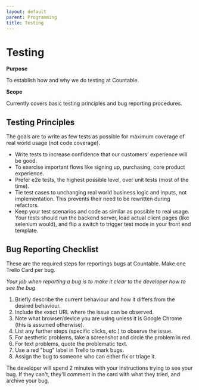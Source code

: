 ```yaml
---
layout: default
parent: Programming
title: Testing
---
```


# Testing

**Purpose**

To establish how and why we do testing at Countable.

**Scope**

Currently covers basic testing principles and bug reporting procedures.

## Testing Principles

The goals are to write as few tests as possible for maximum coverage of
real world usage (not code coverage).

  - Write tests to increase confidence that our customers' experience
    will be good.
  - To exercise important flows like signing up, purchasing, core
    product experience.
  - Prefer e2e tests, the highest possible level, over unit tests (most
    of the time).
  - Tie test cases to unchanging real world business logic and inputs,
    not implementation. This prevents their need to be rewritten during
    refactors.
  - Keep your test scenarios and code as similar as possible to real
    usage. Your tests should run the backend server, load actual client
    pages (like selenium would), and flip a switch to trigger test mode
    in your front end template.

## Bug Reporting Checklist

These are the required steps for reportings bugs at Countable. Make one
Trello Card per bug.

*Your job when reporting a bug is to make it clear to the developer how
to see the bug*

1.  Briefly describe the current behaviour and how it differs from the
    desired behaviour.
2.  Include the exact URL where the issue can be observed.
3.  Note what browser/device you are using unless it is Google Chrome
    (this is assumed otherwise).
4.  List any further steps (specific clicks, etc.) to observe the issue.
5.  For aesthetic problems, take a screenshot and circle the problem in
    red.
6.  For text problems, quote the problematic text.
7.  Use a red "bug" label in Trello to mark bugs.
8.  Assign the bug to someone who can either fix or triage it.

The developer will spend 2 minutes with your instructions trying to see
your bug. If they can't, they'll comment in the card with what they
tried, and archive your bug.
